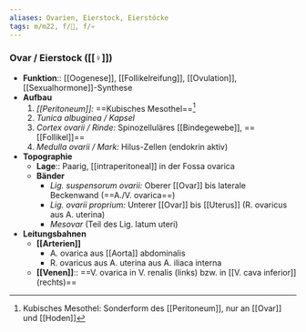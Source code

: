 ```yaml
---
aliases: Ovarien, Eierstock, Eierstöcke
tags: m/m22, f/🦩, f/💀
---
```

### Ovar / Eierstock ([[♀]])
- **Funktion**:: [[Oogenese]], [[Follikelreifung]], [[Ovulation]], [[Sexualhormone]]-Synthese
- **Aufbau**
	1. *[[Peritoneum]]:* ==Kubisches Mesothel==[^1]
	2. *Tunica albuginea / Kapsel*
	3. *Cortex ovarii / Rinde:* Spinozelluläres [[Bindegewebe]], ==[[Follikel]]==
	4. *Medulla ovarii / Mark:* Hilus-Zellen (endokrin aktiv)
- **Topographie**
	- **Lage**:: Paarig, [[intraperitoneal]] in der Fossa ovarica
	- **Bänder**
		- *Lig. suspensorum ovarii:* Oberer [[Ovar]] bis laterale Beckenwand (==A./V. ovarica==)
		- *Lig. ovarii proprium:* Unterer [[Ovar]] bis [[Uterus]] (R. ovaricus aus A. uterina)
		- *Mesovar* (Teil des Lig. latum uteri)
- **Leitungsbahnen**
	- **[[Arterien]]**
		- A. ovarica aus [[Aorta]] abdominalis
		- R. ovaricus aus A. uterina aus A. iliaca interna
	- **[[Venen]]**:: ==V. ovarica in V. renalis (links) bzw. in [[V. cava inferior]] (rechts)==

[^1]: Kubisches Mesothel: Sonderform des [[Peritoneum]], nur an [[Ovar]] und [[Hoden]]